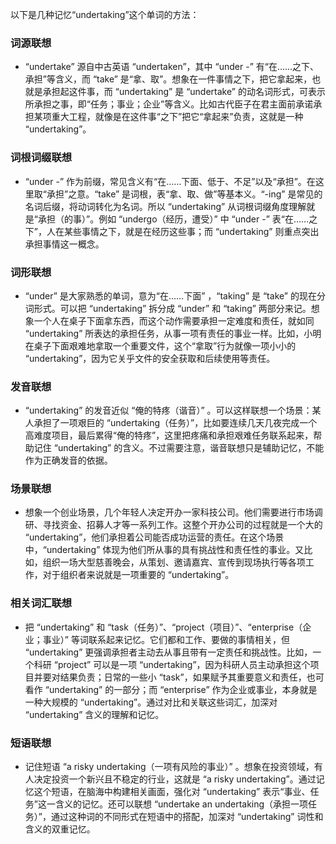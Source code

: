 以下是几种记忆“undertaking”这个单词的方法：

### 词源联想
 - “undertake” 源自中古英语 “undertaken”，其中 “under -” 有“在……之下、承担”等含义，而 “take” 是“拿、取”。想象在一件事情之下，把它拿起来，也就是承担起这件事，而 “undertaking” 是 “undertake” 的动名词形式，可表示所承担之事，即“任务；事业；企业”等含义。比如古代臣子在君主面前承诺承担某项重大工程，就像是在这件事“之下”把它“拿起来”负责，这就是一种 “undertaking”。

### 词根词缀联想
 - “under -” 作为前缀，常见含义有“在……下面、低于、不足”以及“承担”。在这里取“承担”之意。“take” 是词根，表“拿、取、做”等基本义。“-ing” 是常见的名词后缀，将动词转化为名词。所以 “undertaking” 从词根词缀角度理解就是“承担（的事）”。例如 “undergo（经历，遭受）” 中 “under -” 表“在……之下”，人在某些事情之下，就是在经历这些事；而 “undertaking” 则重点突出承担事情这一概念。

### 词形联想
 - “under” 是大家熟悉的单词，意为“在……下面” ，“taking” 是 “take” 的现在分词形式。可以把 “undertaking” 拆分成 “under” 和 “taking” 两部分来记。想象一个人在桌子下面拿东西，而这个动作需要承担一定难度和责任，就如同 “undertaking” 所表达的承担任务，从事一项有责任的事业一样。比如，小明在桌子下面艰难地拿取一个重要文件，这个“拿取”行为就像一项小小的 “undertaking”，因为它关乎文件的安全获取和后续使用等责任。

### 发音联想
 - “undertaking” 的发音近似 “俺的特疼（谐音）” 。可以这样联想一个场景：某人承担了一项艰巨的 “undertaking（任务）”，比如要连续几天几夜完成一个高难度项目，最后累得“俺的特疼”，这里把疼痛和承担艰难任务联系起来，帮助记住 “undertaking” 的含义。不过需要注意，谐音联想只是辅助记忆，不能作为正确发音的依据。

### 场景联想
 - 想象一个创业场景，几个年轻人决定开办一家科技公司。他们需要进行市场调研、寻找资金、招募人才等一系列工作。这整个开办公司的过程就是一个大的 “undertaking”，他们承担着公司能否成功运营的责任。在这个场景中，“undertaking” 体现为他们所从事的具有挑战性和责任性的事业。又比如，组织一场大型慈善晚会，从策划、邀请嘉宾、宣传到现场执行等各项工作，对于组织者来说就是一项重要的 “undertaking”。

### 相关词汇联想
 - 把 “undertaking” 和 “task（任务）”、“project（项目）”、“enterprise（企业；事业）” 等词联系起来记忆。它们都和工作、要做的事情相关，但 “undertaking” 更强调承担者主动去从事且带有一定责任和挑战性。比如，一个科研 “project” 可以是一项 “undertaking”，因为科研人员主动承担这个项目并要对结果负责；日常的一些小 “task”，如果赋予其重要意义和责任，也可看作 “undertaking” 的一部分；而 “enterprise” 作为企业或事业，本身就是一种大规模的 “undertaking”。通过对比和关联这些词汇，加深对 “undertaking” 含义的理解和记忆。

### 短语联想
 - 记住短语 “a risky undertaking（一项有风险的事业）” 。想象在投资领域，有人决定投资一个新兴且不稳定的行业，这就是 “a risky undertaking”。通过记忆这个短语，在脑海中构建相关画面，强化对 “undertaking” 表示“事业、任务”这一含义的记忆。还可以联想 “undertake an undertaking（承担一项任务）”，通过这种词的不同形式在短语中的搭配，加深对 “undertaking” 词性和含义的双重记忆。 
